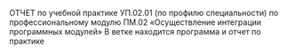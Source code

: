 ОТЧЕТ по учебной практике УП.02.01 (по профилю специальности)
по профессиональному модулю ПМ.02  «Осуществление интеграции программных модулей»
В ветке находится программа и отчет по практике
